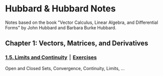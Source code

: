 # Hubbard & Hubbard Notes

Notes based on the book "Vector Calculus, Linear Algebra, and Differential Forms" by John Hubbard and Barbara Burke Hubbard.

## Chapter 1: Vectors, Matrices, and Derivatives

### [1.5. Limits and Continuity](1-5-limits-and-continuity.html) ┊ [Exercises](1-5-exercises.html)
Open and Closed Sets, Convergence, Continuity, Limits, ...
